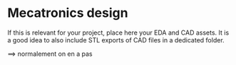 # Mecatronics design

If this is relevant for your project, place here your EDA and CAD assets.
It is a good idea to also include STL exports of CAD files in a dedicated folder.

==> normalement on en a pas 